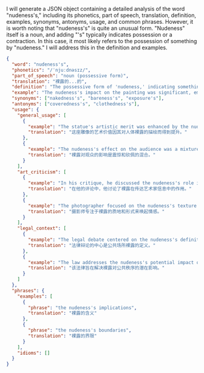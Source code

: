 I will generate a JSON object containing a detailed analysis of the word "nudeness's," including its phonetics, part of speech, translation, definition, examples, synonyms, antonyms, usage, and common phrases. However, it is worth noting that "nudeness's" is quite an unusual form. "Nudeness" itself is a noun, and adding "'s" typically indicates possession or a contraction. In this case, it most likely refers to the possession of something by "nudeness." I will address this in the definition and examples.

```json
{
  "word": "nudeness's",
  "phonetics": "/ˈnjuːdnəsɪz/",
  "part_of_speech": "noun (possessive form)",
  "translation": "裸露的...的",
  "definition": "The possessive form of 'nudeness,' indicating something that belongs to or is associated with the state of being nude. It suggests a quality, characteristic, or attribute directly related to the condition of being without clothes.",
  "example": "The nudeness's impact on the painting was significant, emphasizing vulnerability.",
  "synonyms": ["nakedness's", "bareness's", "exposure's"],
  "antonyms": ["coveredness's", "clothedness's"],
  "usage": {
    "general_usage": [
      {
        "example": "The statue's artistic merit was enhanced by the nudeness's portrayal of the human form.",
        "translation": "这座雕像的艺术价值因其对人体裸露的描绘而得到提升。"
      },
      {
        "example": "The nudeness's effect on the audience was a mixture of shock and admiration.",
        "translation": "裸露对观众的影响是震惊和钦佩的混合。"
      }
    ],
    "art_criticism": [
      {
        "example": "In his critique, he discussed the nudeness's role in conveying the artist's message.",
        "translation": "在他的评论中，他讨论了裸露在传达艺术家信息中的作用。"
      },
      {
        "example": "The photographer focused on the nudeness's texture and form to evoke emotion.",
        "translation": "摄影师专注于裸露的质地和形式来唤起情感。"
      }
    ],
    "legal_context": [
      {
        "example": "The legal debate centered on the nudeness's definition in public spaces.",
        "translation": "法律辩论的中心是公共场所裸露的定义。"
      },
      {
        "example": "The law addresses the nudeness's potential impact on public order.",
        "translation": "该法律旨在解决裸露对公共秩序的潜在影响。"
      }
    ]
  },
  "phrases": {
    "examples": [
      {
        "phrase": "the nudeness's implications",
        "translation": "裸露的含义"
      },
      {
        "phrase": "the nudeness's boundaries",
        "translation": "裸露的界限"
      }
    ],
    "idioms": []
  }
}
``` 